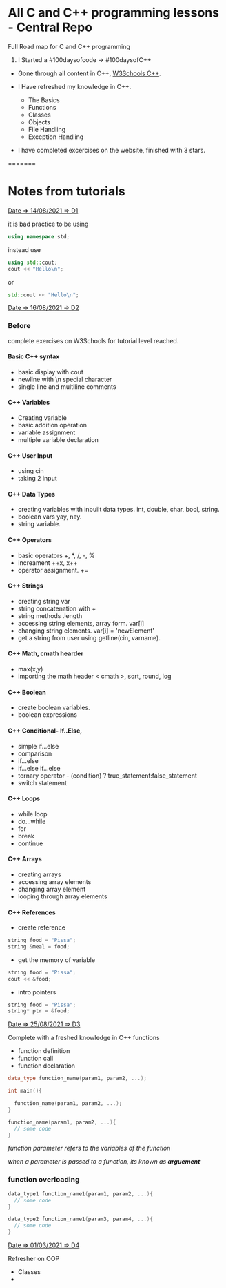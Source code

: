 
# All C and C++ programming lessons - Central Repo

Full Road map for C and C++ programming

1. I Started a #100daysofcode -> #100daysofC++
  + Gone through all content in C++, [W3Schools C++](https://www.w3schools.com/cpp/default.asp).

  + I Have refreshed my knowledge in C++.
    + The Basics
    + Functions
    + Classes
    + Objects
    + File Handling
    + Exception Handling

  + I have completed excercises on the website, finished with 3 stars.
     

=======
# Notes from tutorials

[Date => 14/08/2021  => D1](#)

it is bad practice to be using 
```c++
using namespace std;
```
instead use
```c++
using std::cout;
cout << "Hello\n";
```
or
```c++
std::cout << "Hello\n";
```
[Date => 16/08/2021 => D2](#)

### Before 

complete exercises on W3Schools for tutorial level reached.

#### Basic C++ syntax
- basic display with cout
- newline with \n special character
- single line and multiline comments

#### C++ Variables
- Creating variable
- basic addition operation
- variable assignment
- multiple variable declaration

#### C++ User Input
- using cin
- taking 2 input

#### C++ Data Types
- creating variables with inbuilt data types. int, double, char, bool, string.
- boolean vars yay, nay.
- string variable.

#### C++ Operators
- basic operators +, *, /, -, %
- increament ++x, x++
- operator assignment. +=

#### C++ Strings
- creating string var
- string concatenation  with +
- string methods .length
- accessing string elements, array form. var[i]
- changing string elements. var[i] = 'newElement'
- get a string from user using getline(cin, varname).

#### C++ Math, cmath hearder
- max(x,y)
- importing the math header < cmath >, sqrt, round, log

#### C++ Boolean
- create boolean variables.
- boolean expressions

#### C++ Conditional- If..Else,
- simple if...else
-  comparison
- if...else
- if...else if...else
- ternary operator  - (condition) ? true_statement:false_statement
- switch statement

#### C++ Loops
- while loop
- do...while
-  for
- break
- continue

#### C++ Arrays
- creating arrays
- accessing array elements
- changing array element
- looping through array elements

#### C++ References
- create reference
```c++
string food = "Pissa";
string &meal = food;
```
- get the memory of variable
```c++
string food = "Pissa";
cout << &food;
```
- intro pointers
```c++
string food = "Pissa";
string* ptr = &food;
```
[Date => 25/08/2021 => D3](#)

Complete with a freshed knowledge in C++ functions

+ function definition
+ function call
+ function declaration

```cpp
data_type function_name(param1, param2, ...);

int main(){

  function_name(param1, param2, ...);
}

function_name(param1, param2, ...){
  // some code 
}

```

*function parameter refers to the variables of the function*

*when a parameter is passed to a function, its known as __arguement__*

### function overloading
```cpp
data_type1 function_name1(param1, param2, ...){
  // some code 
}

data_type2 function_name1(param3, param4, ...){
  // some code 
}

```

[Date => 01/03/2021 => D4](#)

Refresher on OOP

+ Classes
+
